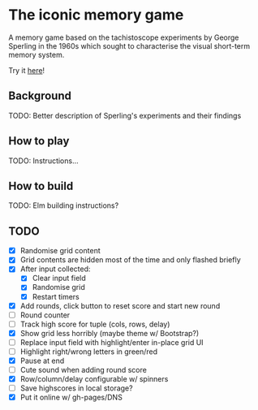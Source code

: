 # The iconic memory game
A memory game based on the tachistoscope experiments by George Sperling in the 1960s which sought to characterise the visual short-term memory system.

Try it [here](http://iconic.overto.eu/)!

## Background
TODO: Better description of Sperling's experiments and their findings

## How to play
TODO: Instructions...

## How to build
TODO: Elm building instructions?

## TODO
* [X] Randomise grid content
* [X] Grid contents are hidden most of the time and only flashed briefly
* [X] After input collected:
  * [X] Clear input field
  * [X] Randomise grid
  * [X] Restart timers
* [X] Add rounds, click button to reset score and start new round
* [ ] Round counter
* [ ] Track high score for tuple (cols, rows, delay)
* [X] Show grid less horribly (maybe theme w/ Bootstrap?)
* [ ] Replace input field with highlight/enter in-place grid UI
* [ ] Highlight right/wrong letters in green/red
* [X] Pause at end
* [ ] Cute sound when adding round score
* [X] Row/column/delay configurable w/ spinners
* [ ] Save highscores in local storage?
* [X] Put it online w/ gh-pages/DNS
